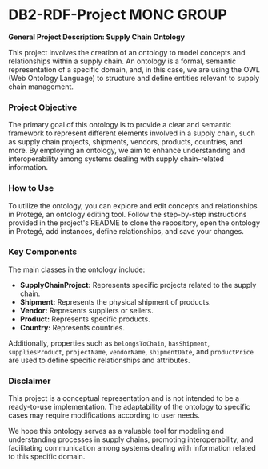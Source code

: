 # DB2-RDF-Project MONC GROUP

**General Project Description: Supply Chain Ontology**

This project involves the creation of an ontology to model concepts and relationships within a supply chain. An ontology is a formal, semantic representation of a specific domain, and, in this case, we are using the OWL (Web Ontology Language) to structure and define entities relevant to supply chain management.

### Project Objective

The primary goal of this ontology is to provide a clear and semantic framework to represent different elements involved in a supply chain, such as supply chain projects, shipments, vendors, products, countries, and more. By employing an ontology, we aim to enhance understanding and interoperability among systems dealing with supply chain-related information.

### How to Use

To utilize the ontology, you can explore and edit concepts and relationships in Protegé, an ontology editing tool. Follow the step-by-step instructions provided in the project's README to clone the repository, open the ontology in Protegé, add instances, define relationships, and save your changes.

### Key Components

The main classes in the ontology include:

- **SupplyChainProject:** Represents specific projects related to the supply chain.
- **Shipment:** Represents the physical shipment of products.
- **Vendor:** Represents suppliers or sellers.
- **Product:** Represents specific products.
- **Country:** Represents countries.

Additionally, properties such as `belongsToChain`, `hasShipment`, `suppliesProduct`, `projectName`, `vendorName`, `shipmentDate`, and `productPrice` are used to define specific relationships and attributes.

### Disclaimer

This project is a conceptual representation and is not intended to be a ready-to-use implementation. The adaptability of the ontology to specific cases may require modifications according to user needs.


We hope this ontology serves as a valuable tool for modeling and understanding processes in supply chains, promoting interoperability, and facilitating communication among systems dealing with information related to this specific domain.

